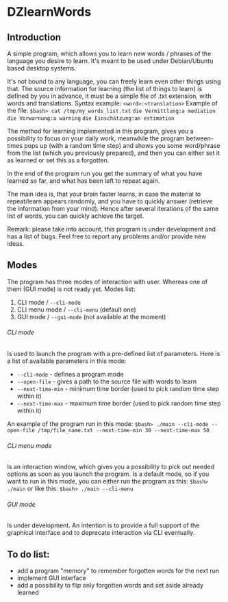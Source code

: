 # DZlearnWords

## Introduction

A simple program, which allows you to learn new words / phrases of the language you desire to learn.
It's meant to be used under Debian/Ubuntu based desktop systems.

It's not bound to any language, you can freely learn even other things using that.
The source information for learning (the list of things to learn) is defined by you in advance,
it must be a simple file of .txt extension, with words and translations.
Syntax example: `<word>:<translation>`
Example of the file:
`$bash> cat /tmp/my_words_list.txt`
`die Vermittlung:a mediation`
`die Vorwarnung:a warning`
`die Einschätzung:an estimation`

The method for learning implemented in this program,
gives you a possibility to focus on your daily work,
meanwhile the program between-times pops up (with a random time step)
and shows you some word/phrase from the list (which you previously prepared),
and then you can either set it as learned or set this as a forgotten.

In the end of the program run you get the summary of what you have learned so far,
and what has been left to repeat again.

The main idea is, that your brain faster learns, in case the material to repeat/learn appears
randomly, and you have to quickly answer (retrieve the information from your mind).
Hence after several iterations of the same list of words, you can quickly achieve the target.

Remark: please take into account, this program is under development and has a list of bugs.
Feel free to report any problems and/or provide new ideas.

## Modes

The program has three modes of interaction with user. Whereas one of them (GUI mode) is not ready yet.
Modes list:
1. CLI mode / `--cli-mode`
2. CLI menu mode / `--cli-menu` (default one)
3. GUI mode / `--gui-mode` (not available at the moment)

###### CLI mode

Is used to launch the program with a pre-defined list of parameters.
Here is a list of available parameters in this mode:
* `--cli-mode` - defines a program mode
* `--open-file` - gives a path to the source file with words to learn
* `--next-time-min` - minimum time border (used to pick random time step within it)
* `--next-time-max` - maximum time border (used to pick random time step within it)

An example of the program run in this mode:
`$bash> ./main --cli-mode --open-file /tmp/file_name.txt --next-time-min 30 --next-time-max 50`

###### CLI menu mode

Is an interaction window, which gives you a possibility to pick out needed options as soon
as you launch the program. Is a default mode, so if you want to run in this mode, you can either
run the program as this: `$bash> ./main` or like this: `$bash> ./main --cli-menu`

###### GUI mode

Is under development. An intention is to provide a full support of the graphical interface
and to deprecate interaction via CLI eventually.

## To do list:

* add a program "memory" to remember forgotten words for the next run
* implement GUI interface
* add a possibility to flip only forgotten words and set aside already learned

